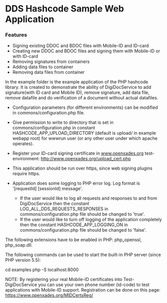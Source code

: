 # DDS Hashcode Sample Web Application

### Features

* Signing existing DDOC and BDOC files with Mobile-ID and ID-card
* Creating new DDOC and BDOC files and signing them with Mobile-ID or with ID-card
* Removing signatures from containers
* Adding data files to container
* Removing data files from container

In the example folder is the example application of the PHP hashcode library.
It is created to demonstrate the ability of DigiDocService to add signature(with ID card and Mobile ID), remove signature, add data file, remove datafile and do verification of a document without actual datafiles.

* Configuration parameters (for different environments) can be modified in commons/configuration.php file.
* Give permission to write to directory that is set in commons/configuration.php in constant HASHCODE_APP_UPLOAD_DIRECTORY (default is upload/ in example webapp root) for wwwrun user (or any other user under which apache operates).
* Register your ID-card signing certificate in www.openxades.org test-environment: http://www.openxades.org/upload_cert.php
* This application should be run over https, since web signing plugins require https.

* Application does some logging to PHP error log. Log format is '[requestId] [sessionId] message'.
    - If the user would like to log all requests and responses to and from DigiDocService then the constant LOG_ALL_DDS_REQUESTS_RESPONSES in commons/configuration.php file should be changed to 'true'.
    - If the user would like to turn off logging of the application completely then the constant HASHCODE_APP_LOGGING_ON in commons/configuration.php file should be changed to 'false'.

The following extensions have to be enabled in PHP: php_openssl, php_soap.dll.

The following commands can be used to start the built-in PHP server (since PHP version 5.5):

cd examples
php -S localhost:8000

NOTE: By registering your real Mobile-ID certificates into Test-DigiDocService you can use your own phone number (id-code) to test applications with Mobile-ID support.
Registration can be done on this page: https://www.openxades.org/MIDCertsReg/